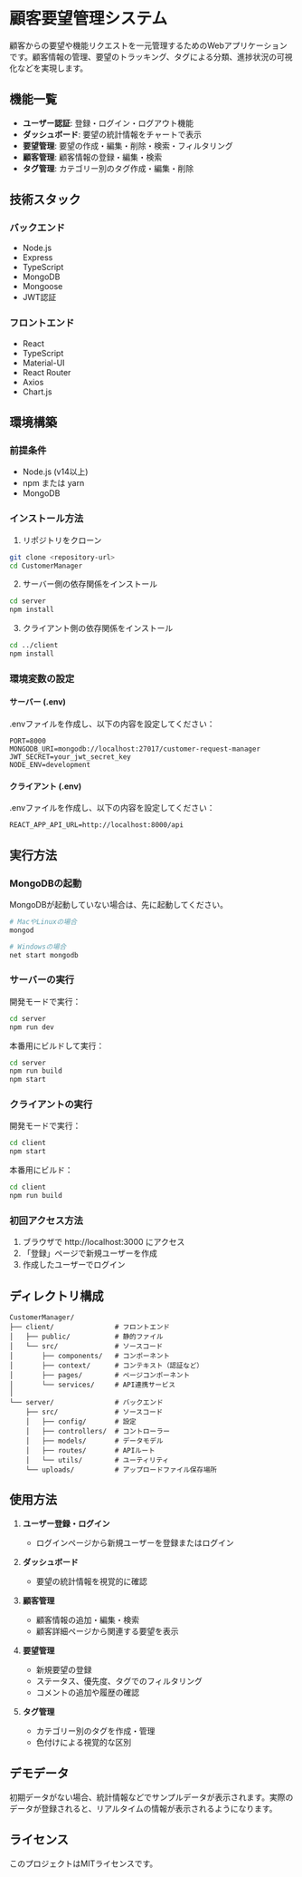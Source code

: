 # 顧客要望管理システム

顧客からの要望や機能リクエストを一元管理するためのWebアプリケーションです。顧客情報の管理、要望のトラッキング、タグによる分類、進捗状況の可視化などを実現します。

## 機能一覧

- **ユーザー認証**: 登録・ログイン・ログアウト機能
- **ダッシュボード**: 要望の統計情報をチャートで表示
- **要望管理**: 要望の作成・編集・削除・検索・フィルタリング
- **顧客管理**: 顧客情報の登録・編集・検索
- **タグ管理**: カテゴリー別のタグ作成・編集・削除

## 技術スタック

### バックエンド
- Node.js
- Express
- TypeScript
- MongoDB
- Mongoose
- JWT認証

### フロントエンド
- React
- TypeScript
- Material-UI
- React Router
- Axios
- Chart.js

## 環境構築

### 前提条件
- Node.js (v14以上)
- npm または yarn
- MongoDB

### インストール方法

1. リポジトリをクローン
```bash
git clone <repository-url>
cd CustomerManager
```

2. サーバー側の依存関係をインストール
```bash
cd server
npm install
```

3. クライアント側の依存関係をインストール
```bash
cd ../client
npm install
```

### 環境変数の設定

#### サーバー (.env)
.envファイルを作成し、以下の内容を設定してください：

```
PORT=8000
MONGODB_URI=mongodb://localhost:27017/customer-request-manager
JWT_SECRET=your_jwt_secret_key
NODE_ENV=development
```

#### クライアント (.env)
.envファイルを作成し、以下の内容を設定してください：

```
REACT_APP_API_URL=http://localhost:8000/api
```

## 実行方法

### MongoDBの起動

MongoDBが起動していない場合は、先に起動してください。

```bash
# MacやLinuxの場合
mongod

# Windowsの場合
net start mongodb
```

### サーバーの実行

開発モードで実行：
```bash
cd server
npm run dev
```

本番用にビルドして実行：
```bash
cd server
npm run build
npm start
```

### クライアントの実行

開発モードで実行：
```bash
cd client
npm start
```

本番用にビルド：
```bash
cd client
npm run build
```

### 初回アクセス方法

1. ブラウザで http://localhost:3000 にアクセス
2. 「登録」ページで新規ユーザーを作成
3. 作成したユーザーでログイン

## ディレクトリ構成

```
CustomerManager/
├── client/               # フロントエンド
│   ├── public/           # 静的ファイル
│   └── src/              # ソースコード
│       ├── components/   # コンポーネント
│       ├── context/      # コンテキスト（認証など）
│       ├── pages/        # ページコンポーネント
│       └── services/     # API連携サービス
│
└── server/               # バックエンド
    ├── src/              # ソースコード
    │   ├── config/       # 設定
    │   ├── controllers/  # コントローラー
    │   ├── models/       # データモデル
    │   ├── routes/       # APIルート
    │   └── utils/        # ユーティリティ
    └── uploads/          # アップロードファイル保存場所
```

## 使用方法

1. **ユーザー登録・ログイン**
   - ログインページから新規ユーザーを登録またはログイン

2. **ダッシュボード**
   - 要望の統計情報を視覚的に確認

3. **顧客管理**
   - 顧客情報の追加・編集・検索
   - 顧客詳細ページから関連する要望を表示

4. **要望管理**
   - 新規要望の登録
   - ステータス、優先度、タグでのフィルタリング
   - コメントの追加や履歴の確認

5. **タグ管理**
   - カテゴリー別のタグを作成・管理
   - 色付けによる視覚的な区別

## デモデータ

初期データがない場合、統計情報などでサンプルデータが表示されます。実際のデータが登録されると、リアルタイムの情報が表示されるようになります。

## ライセンス

このプロジェクトはMITライセンスです。